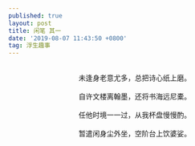 ```yaml
---
published: true
layout: post
title: 闲笔 其一
date: '2019-08-07 11:43:50 +0800'
tag: 浮生趣事
---
```


<br>
<div style="text-align:center;">
未逢身老意尤多，总把诗心纸上磨。
 <br>
<br>
自许文楼离翰墨，还将书海远尼橐。
  <br>
<br>
任他时境一一过，从我杯盘慢慢酌。
  <br>
<br>
暂遣闲身尘外坐，空阶台上饮婆娑。
  </div>
